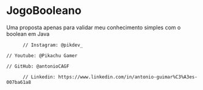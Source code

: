 # JogoBooleano
Uma proposta apenas para validar meu conhecimento simples com o boolean em Java

          // Instagram: @pikdev_

	// Youtube: @Pikachu Gamer

	// GitHub: @antonioCAGF

          // Linkedin: https://www.linkedin.com/in/antonio-guimar%C3%A3es-007ba61a8
